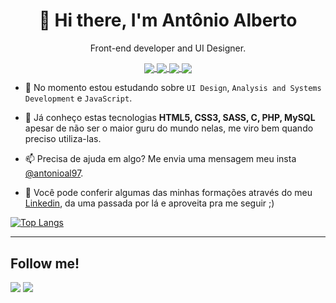 <!--
**antonioal97/antonioal97** is a ✨ _special_ ✨ repository because its `README.md` (this file) appears on your GitHub profile.

Here are some ideas to get you started:

- 🔭 I’m currently working on ...
- 🌱 I’m currently learning ...
- 👯 I’m looking to collaborate on ...
- 🤔 I’m looking for help with ...
- 💬 Ask me about ...
- 📫 How to reach me: ...
- 😄 Pronouns: ...
- ⚡ Fun fact: ...
-->
<h1 align="center">👋 Hi there, I'm Antônio Alberto</h1>
<p align="center"> Front-end developer and UI Designer.</p>
<p align="center">
  <a href="https://fb.com/antonioal97/" target="blank">
    <!-- <img align="center" src="https://cdn.jsdelivr.net/npm/simple-icons@3.0.1/icons/facebook.svg" alt="https://www.facebook.com/antonioal97/" height="30" width="40" /> -->
    <img align="center" src="https://img.shields.io/badge/Facebook-1877F2?style=for-the-badge&logo=facebook&logoColor=white"/>
  </a>
  <a href="https://instagram.com/antonioal97/" target="blank">
    <!-- <img align="center" src="https://cdn.jsdelivr.net/npm/simple-icons@3.0.1/icons/instagram.svg" alt="https://www.instagram.com/antonioal97/" height="30" width="40" /> -->
    <img align="center" src="https://img.shields.io/badge/Instagram-E4405F?style=for-the-badge&logo=instagram&logoColor=white">
  </a>
    <a href="https://linkedin.com/in/antônio-alberto-aa8501185/" target="blank">
    <!-- <img align="center" src="https://cdn.jsdelivr.net/npm/simple-icons@3.0.1/icons/linkedin.svg" alt="https://github.com/antonioal97" height="30" width="40" /> -->
    <img align="center" src="https://img.shields.io/badge/LinkedIn-0077B5?style=for-the-badge&logo=linkedin&logoColor=white">
  </a>
    <a href="https://twitter.com/antonioal97" target="blank">
    <!-- <img align="center" src="https://cdn.jsdelivr.net/npm/simple-icons@3.0.1/icons/twitter.svg" alt="antonioal97" height="30" width="40" /> -->
    <img align="center" src="https://img.shields.io/badge/Twitter-1DA1F2?style=for-the-badge&logo=twitter&logoColor=white"/>
  </a>
</p>

- 🌱 No momento estou estudando sobre `UI Design`, `Analysis and Systems Development` e `JavaScript`.

- 💬 Já conheço estas tecnologias **HTML5, CSS3, SASS, C, PHP, MySQL** apesar de não ser o maior guru do mundo nelas, me viro bem quando preciso utiliza-las.

- 📫 Precisa de ajuda em algo? Me envia uma mensagem meu insta [@antonioal97](https://www.instagram.com/antonioal97/).

- 📄 Você pode conferir algumas das minhas formações através do meu [Linkedin](https://www.linkedin.com/in/ant%C3%B4nio-alberto-aa8501185/), da uma passada por lá e aproveita pra me seguir ;)

[![Top Langs](https://github-readme-stats.vercel.app/api/top-langs/?username=antonioal97&layout=compact&theme=radical)](https://github.com/anuraghazra/github-readme-stats)



------------------------------

<h2>Follow me!</h2>
<a href="https://www.instagram.com/antonioal97/" target="_blank"><img src="https://img.shields.io/badge/Instagram-E4405F?style=for-the-badge&logo=instagram&logoColor=white"></a>
<a href="https://www.linkedin.com/in/ant%C3%B4nio-alberto-aa8501185/" target="_blank"><img src="https://img.shields.io/badge/LinkedIn-0077B5?style=for-the-badge&logo=linkedin&logoColor=white"></a>